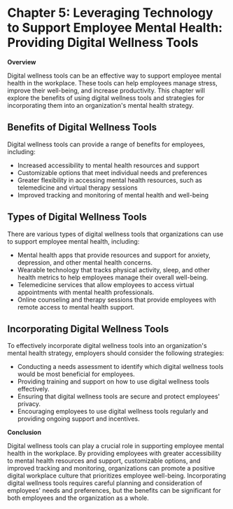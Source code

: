 Chapter 5: Leveraging Technology to Support Employee Mental Health: Providing Digital Wellness Tools
====================================================================================================

**Overview**

Digital wellness tools can be an effective way to support employee mental health in the workplace. These tools can help employees manage stress, improve their well-being, and increase productivity. This chapter will explore the benefits of using digital wellness tools and strategies for incorporating them into an organization's mental health strategy.

Benefits of Digital Wellness Tools
----------------------------------

Digital wellness tools can provide a range of benefits for employees, including:

* Increased accessibility to mental health resources and support
* Customizable options that meet individual needs and preferences
* Greater flexibility in accessing mental health resources, such as telemedicine and virtual therapy sessions
* Improved tracking and monitoring of mental health and well-being

Types of Digital Wellness Tools
-------------------------------

There are various types of digital wellness tools that organizations can use to support employee mental health, including:

* Mental health apps that provide resources and support for anxiety, depression, and other mental health concerns.
* Wearable technology that tracks physical activity, sleep, and other health metrics to help employees manage their overall well-being.
* Telemedicine services that allow employees to access virtual appointments with mental health professionals.
* Online counseling and therapy sessions that provide employees with remote access to mental health support.

Incorporating Digital Wellness Tools
------------------------------------

To effectively incorporate digital wellness tools into an organization's mental health strategy, employers should consider the following strategies:

* Conducting a needs assessment to identify which digital wellness tools would be most beneficial for employees.
* Providing training and support on how to use digital wellness tools effectively.
* Ensuring that digital wellness tools are secure and protect employees' privacy.
* Encouraging employees to use digital wellness tools regularly and providing ongoing support and incentives.

**Conclusion**

Digital wellness tools can play a crucial role in supporting employee mental health in the workplace. By providing employees with greater accessibility to mental health resources and support, customizable options, and improved tracking and monitoring, organizations can promote a positive digital workplace culture that prioritizes employee well-being. Incorporating digital wellness tools requires careful planning and consideration of employees' needs and preferences, but the benefits can be significant for both employees and the organization as a whole.
